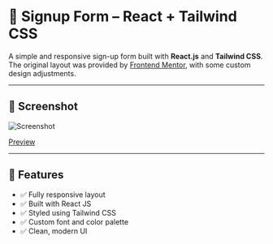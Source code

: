 # 📝 Signup Form – React + Tailwind CSS

A simple and responsive sign-up form built with **React.js** and **Tailwind CSS**. The original layout was provided by [Frontend Mentor](https://www.frontendmentor.io/), with some custom design adjustments.

---

## 📸 Screenshot

![Screenshot](https://i.imgur.com/lP2IWcj.png)

[Preview](https://streamora-signup-form.netlify.app/)

---

## 🚀 Features

- ✅ Fully responsive layout
- ✅ Built with React JS
- ✅ Styled using Tailwind CSS
- ✅ Custom font and color palette
- ✅ Clean, modern UI